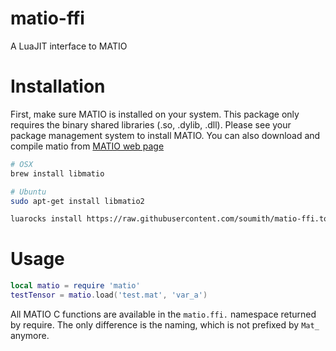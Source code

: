 matio-ffi
========

A LuaJIT interface to MATIO

# Installation #

First, make sure MATIO is installed on your system. This package only requires the binary shared libraries (.so, .dylib, .dll).
Please see your package management system to install MATIO. 
You can also download and compile matio from [MATIO web page](http://matio.sourceforge.net)

```sh
# OSX
brew install libmatio

# Ubuntu
sudo apt-get install libmatio2
```


```sh
luarocks install https://raw.githubusercontent.com/soumith/matio-ffi.torch/master/rocks/matio-scm-1.rockspec
```

# Usage #

```lua
local matio = require 'matio'
testTensor = matio.load('test.mat', 'var_a')
```

All MATIO C functions are available in the `matio.ffi.` namespace returned by require. The only difference is the naming, which is not prefixed
by `Mat_` anymore. 
